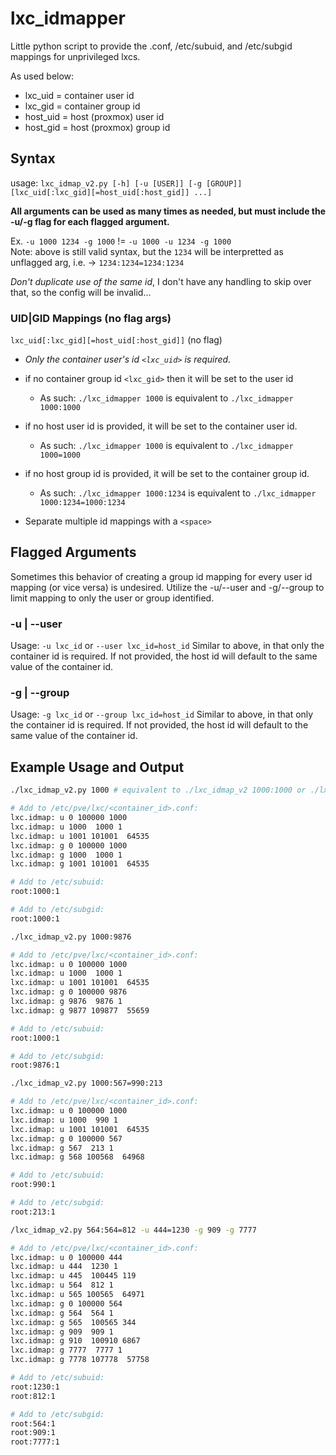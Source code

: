 # lxc_idmapper
Little python script to provide the <ctid>.conf, /etc/subuid, and /etc/subgid mappings for unprivileged lxcs.

As used below: 
- lxc_uid = container user id
- lxc_gid = container group id
- host_uid = host (proxmox) user id
- host_gid = host (proxmox) group id
  

<h2>Syntax</h2>

usage: `lxc_idmap_v2.py [-h] [-u [USER]] [-g [GROUP]] [lxc_uid[:lxc_gid][=host_uid[:host_gid]] ...]`

<b>All arguments can be used as many times as needed, but must include the -u/-g flag for each flagged argument.</b>

Ex. `-u 1000 1234 -g 1000` != `-u 1000 -u 1234 -g 1000`  
Note: above is still valid syntax, but the `1234` will be interpretted as unflagged arg, i.e. -> `1234:1234=1234:1234`

<em>Don't duplicate use of the same id</em>, I don't have any handling to skip over that, so the config will be invalid...


<h3>UID|GID Mappings (no flag args)</h3>

`lxc_uid[:lxc_gid][=host_uid[:host_gid]]` (no flag)

- *Only the container user's id `<lxc_uid>` is required.*
- if no container group id `<lxc_gid>` then it will be set to the user id
  - As such: `./lxc_idmapper 1000` is equivalent to `./lxc_idmapper 1000:1000`   
- if no host user id is provided, it will be set to the container user id.
  - As such: `./lxc_idmapper 1000` is equivalent to `./lxc_idmapper 1000=1000`  
- if no host group id is provided, it will be set to the container group id.
  - As such: `./lxc_idmapper 1000:1234` is equivalent to `./lxc_idmapper 1000:1234=1000:1234`

- Separate multiple id mappings with a `<space>`
 
<h2>Flagged Arguments</h2>
Sometimes this behavior of creating a group id mapping for every user id mapping (or vice versa) is undesired. Utilize the -u/--user and -g/--group to limit mapping to only the user or group identified. 

<h3>-u | --user</h3>

Usage: `-u lxc_id` or `--user lxc_id=host_id`
Similar to above, in that only the container id is required. If not provided, the host id will default to the same value of the container id. 

<h3>-g | --group</h3>

Usage: `-g lxc_id` or `--group lxc_id=host_id`
Similar to above, in that only the container id is required. If not provided, the host id will default to the same value of the container id. 

<h2>Example Usage and Output</h2>

```bash
./lxc_idmap_v2.py 1000 # equivalent to ./lxc_idmap_v2 1000:1000 or ./lxc_idmap_v2 1000:1000=1000:1000

# Add to /etc/pve/lxc/<container_id>.conf:
lxc.idmap: u 0 100000 1000
lxc.idmap: u 1000  1000 1
lxc.idmap: u 1001 101001  64535
lxc.idmap: g 0 100000 1000
lxc.idmap: g 1000  1000 1
lxc.idmap: g 1001 101001  64535

# Add to /etc/subuid:
root:1000:1

# Add to /etc/subgid:
root:1000:1
```

```bash
./lxc_idmap_v2.py 1000:9876

# Add to /etc/pve/lxc/<container_id>.conf:
lxc.idmap: u 0 100000 1000
lxc.idmap: u 1000  1000 1
lxc.idmap: u 1001 101001  64535
lxc.idmap: g 0 100000 9876
lxc.idmap: g 9876  9876 1
lxc.idmap: g 9877 109877  55659

# Add to /etc/subuid:
root:1000:1

# Add to /etc/subgid:
root:9876:1
```

```bash
./lxc_idmap_v2.py 1000:567=990:213

# Add to /etc/pve/lxc/<container_id>.conf:
lxc.idmap: u 0 100000 1000
lxc.idmap: u 1000  990 1
lxc.idmap: u 1001 101001  64535
lxc.idmap: g 0 100000 567
lxc.idmap: g 567  213 1
lxc.idmap: g 568 100568  64968

# Add to /etc/subuid:
root:990:1

# Add to /etc/subgid:
root:213:1
```

```bash
/lxc_idmap_v2.py 564:564=812 -u 444=1230 -g 909 -g 7777

# Add to /etc/pve/lxc/<container_id>.conf:
lxc.idmap: u 0 100000 444
lxc.idmap: u 444  1230 1
lxc.idmap: u 445  100445 119
lxc.idmap: u 564  812 1
lxc.idmap: u 565 100565  64971
lxc.idmap: g 0 100000 564
lxc.idmap: g 564  564 1
lxc.idmap: g 565  100565 344
lxc.idmap: g 909  909 1
lxc.idmap: g 910  100910 6867
lxc.idmap: g 7777  7777 1
lxc.idmap: g 7778 107778  57758

# Add to /etc/subuid:
root:1230:1
root:812:1

# Add to /etc/subgid:
root:564:1
root:909:1
root:7777:1
```
